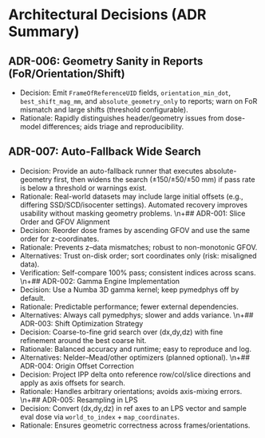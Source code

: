# Architectural Decisions (ADR Summary)

## ADR-006: Geometry Sanity in Reports (FoR/Orientation/Shift)
- Decision: Emit `FrameOfReferenceUID` fields, `orientation_min_dot`, `best_shift_mag_mm`, and `absolute_geometry_only` to reports; warn on FoR mismatch and large shifts (threshold configurable).
- Rationale: Rapidly distinguishes header/geometry issues from dose-model differences; aids triage and reproducibility.

## ADR-007: Auto-Fallback Wide Search
- Decision: Provide an auto-fallback runner that executes absolute-geometry first, then widens the search (±150/±50/±50 mm) if pass rate is below a threshold or warnings exist.
- Rationale: Real-world datasets may include large initial offsets (e.g., differing SSD/SCD/isocenter settings). Automated recovery improves usability without masking geometry problems.
\n+## ADR-001: Slice Order and GFOV Alignment
- Decision: Reorder dose frames by ascending GFOV and use the same order for z-coordinates.
- Rationale: Prevents z–data mismatches; robust to non-monotonic GFOV.
- Alternatives: Trust on-disk order; sort coordinates only (risk: misaligned data).
- Verification: Self-compare 100% pass; consistent indices across scans.
\n+## ADR-002: Gamma Engine Implementation
- Decision: Use a Numba 3D gamma kernel; keep pymedphys off by default.
- Rationale: Predictable performance; fewer external dependencies.
- Alternatives: Always call pymedphys; slower and adds variance.
\n+## ADR-003: Shift Optimization Strategy
- Decision: Coarse-to-fine grid search over (dx,dy,dz) with fine refinement around the best coarse hit.
- Rationale: Balanced accuracy and runtime; easy to reproduce and log.
- Alternatives: Nelder–Mead/other optimizers (planned optional).
\n+## ADR-004: Origin Offset Correction
- Decision: Project IPP delta onto reference row/col/slice directions and apply as axis offsets for search.
- Rationale: Handles arbitrary orientations; avoids axis-mixing errors.
\n+## ADR-005: Resampling in LPS
- Decision: Convert (dx,dy,dz) in ref axes to an LPS vector and sample eval dose via `world_to_index` + `map_coordinates`.
- Rationale: Ensures geometric correctness across frames/orientations.
